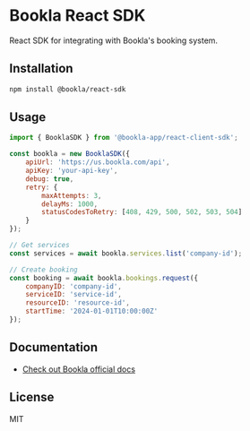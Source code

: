 # Bookla React SDK

React SDK for integrating with Bookla's booking system.

## Installation

```bash
npm install @bookla/react-sdk
```

## Usage

```jsx
import { BooklaSDK } from '@bookla-app/react-client-sdk';

const bookla = new BooklaSDK({
    apiUrl: 'https://us.bookla.com/api',
    apiKey: 'your-api-key',
    debug: true,
    retry: {
        maxAttempts: 3,
        delayMs: 1000,
        statusCodesToRetry: [408, 429, 500, 502, 503, 504]
    }
});

// Get services
const services = await bookla.services.list('company-id');

// Create booking
const booking = await bookla.bookings.request({
    companyID: 'company-id',
    serviceID: 'service-id',
    resourceID: 'resource-id',
    startTime: '2024-01-01T10:00:00Z'
});
```

## Documentation
- [Check out Bookla official docs](https://docs.bookla.com/docs/intro)

## License
MIT